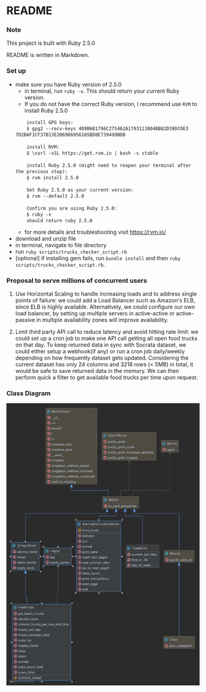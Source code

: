 # README

### Note
This project is built with Ruby 2.5.0

README is written in Markdown.

### Set up
* make sure you have Ruby version of 2.5.0
    - in terminal, run `ruby -v`. This should return your current Ruby version.
    - If you do not have the correct Ruby version, I recommend use `RVM` to install Ruby 2.5.0
    ```
        install GPG keys:    
        $ gpg2 --recv-keys 409B6B1796C275462A1703113804BB82D39DC0E3 7D2BAF1CF37B13E2069D6956105BD0E739499BDB
        
        install RVM:
        $ \curl -sSL https://get.rvm.io | bash -s stable
   
        install Ruby 2.5.0 (might need to reopen your terminal after the previous step):
        $ rvm install 2.5.0
        
        Set Ruby 2.5.0 as your current version:
        $ rvm --default 2.5.0
  
        Confirm you are using Ruby 2.5.0:
        $ ruby -v
        should return ruby 2.5.0
   
    ```
    - for more details and troubleshooting visit https://rvm.io/
* download and unzip file
* in terminal, navigate to file directory
* run `ruby scripts/trucks_checker_script.rb`
* [optional] if installing gem fails, run `bundle install` and then `ruby scripts/trucks_checker_script.rb`.

### Proposal to serve millions of concurrent users

1. Use Horizontal Scaling to handle increasing loads and to address single points of failure:
   we could add a Load Balancer such as Amazon's ELB, since ELB is highly available. Alternatively, we could configure our own load balancer, 
   by setting up multiple servers in active-active or active-passive in multiple availability zones will improve availability.
   
2. Limit third party API call to reduce latency and avoid hitting rate limit: 
   we could set up a cron job to make one API call getting all open food trucks on that day. To keep returned data in sync with Socrata dataset, we could either setup a webhook(if any) or run a cron job daily/weekly depending on how frequently dataset gets updated. Considering the current dataset has only 24 columns 
   and 3218 rows (< 5MB) in total, it would be safe to save returned data in the memory. We can then perform quick a filter to get available food trucks per time upon request.
 
### Class Diagram
![](./FoodTruck.png)


